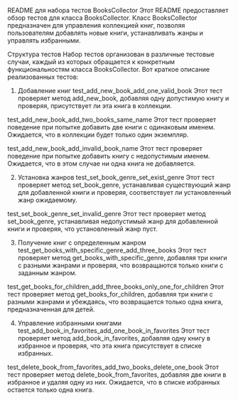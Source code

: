 README для набора тестов BooksCollector
Этот README предоставляет обзор тестов для класса BooksCollector. Класс BooksCollector предназначен для управления коллекцией книг, позволяя пользователям добавлять новые книги, устанавливать жанры и управлять избранными.

Структура тестов
Набор тестов организован в различные тестовые случаи, каждый из которых обращается к конкретным функциональностям класса BooksCollector. Вот краткое описание реализованных тестов:

1. Добавление книг
test_add_new_book_add_one_valid_book
Этот тест проверяет метод add_new_book, добавляя одну допустимую книгу и проверяя, присутствует ли эта книга в коллекции.

test_add_new_book_add_two_books_same_name
Этот тест проверяет поведение при попытке добавить две книги с одинаковым именем. Ожидается, что в коллекции будет только один экземпляр.

test_add_new_book_add_invalid_book_name
Этот тест проверяет поведение при попытке добавить книгу с недопустимым именем. Ожидается, что в этом случае ни одна книга не добавляется.

2. Установка жанров
test_set_book_genre_set_exist_genre
Этот тест проверяет метод set_book_genre, устанавливая существующий жанр для добавленной книги и проверяя, соответствует ли установленный жанр ожидаемому.

test_set_book_genre_set_invalid_genre
Этот тест проверяет метод set_book_genre, устанавливая недопустимый жанр для добавленной книги и проверяя, что установленный жанр пуст.

3. Получение книг с определенным жанром
test_get_books_with_specific_genre_add_three_books
Этот тест проверяет метод get_books_with_specific_genre, добавляя три книги с разными жанрами и проверяя, что возвращаются только книги с заданным жанром.

test_get_books_for_children_add_three_books_only_one_for_children
Этот тест проверяет метод get_books_for_children, добавляя три книги с разными жанрами и убеждаясь, что возвращается только одна книга, предназначенная для детей.

4. Управление избранными книгами
test_add_book_in_favorites_add_one_book_in_favorites
Этот тест проверяет метод add_book_in_favorites, добавляя одну книгу в избранное и проверяя, что эта книга присутствует в списке избранных.

test_delete_book_from_favorites_add_two_books_delete_one_book
Этот тест проверяет метод delete_book_from_favorites, добавляя две книги в избранное и удаляя одну из них. Ожидается, что в списке избранных остается только одна книга.
